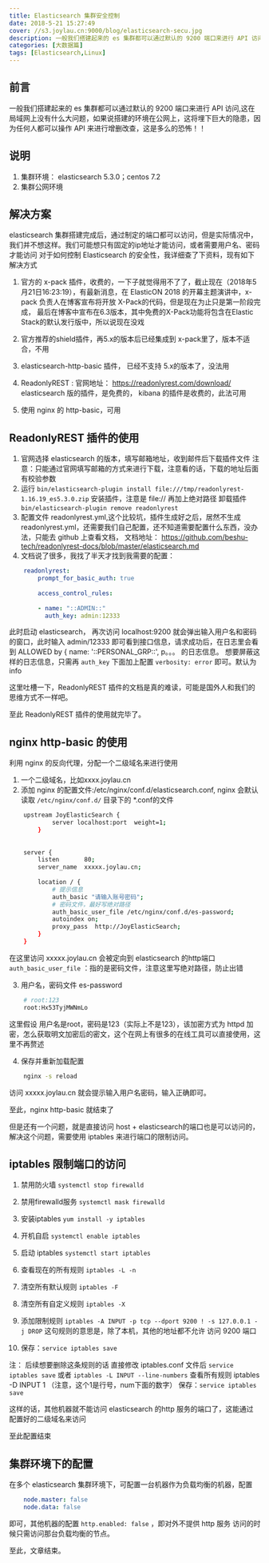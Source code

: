 ```yaml
---
title: Elasticsearch 集群安全控制
date: 2018-5-21 15:27:49
cover: //s3.joylau.cn:9000/blog/elasticsearch-secu.jpg
description: 一般我们搭建起来的 es 集群都可以通过默认的 9200 端口来进行 API 访问,这在局域网上没有什么大问题，如果说搭建的环境在公网上，这将埋下巨大的隐患 
categories: [大数据篇]
tags: [Elasticsearch,Linux]
---
```


<!-- more -->

## 前言
一般我们搭建起来的 es 集群都可以通过默认的 9200 端口来进行 API 访问,这在局域网上没有什么大问题，如果说搭建的环境在公网上，这将埋下巨大的隐患，因为任何人都可以操作 API 来进行增删改查，这是多么的恐怖！！

## 说明
1. 集群环境： elasticsearch 5.3.0；centos 7.2
2. 集群公网环境

## 解决方案
elasticsearch 集群搭建完成后，通过制定的端口都可以访问，但是实际情况中，我们并不想这样。我们可能想只有固定的ip地址才能访问，或者需要用户名、密码才能访问
对于如何控制 Elasticsearch 的安全性，我详细查了下资料，现有如下解决方式

1. 官方的 x-pack 插件，收费的，一下子就觉得用不了了，截止现在（2018年5月21日16:23:19），有最新消息，在 ElasticON 2018 的开幕主题演讲中，x-pack 负责人在博客宣布将开放 X-Pack的代码，但是现在为止只是第一阶段完成，
    最后在博客中宣布在6.3版本，其中免费的X-Pack功能将包含在Elastic Stack的默认发行版中，所以说现在没戏
 
2. 官方推荐的shield插件，再5.x的版本后已经集成到 x-pack里了，版本不适合，不用

3. elasticsearch-http-basic 插件， 已经不支持 5.x的版本了，没法用

4. ReadonlyREST : 官网地址： https://readonlyrest.com/download/ elasticsearch 版的插件，是免费的， kibana 的插件是收费的，此法可用

5. 使用 nginx 的 http-basic，可用

## ReadonlyREST 插件的使用
1. 官网选择 elasticsearch 的版本，填写邮箱地址，收到邮件后下载插件文件
    注意：只能通过官网填写邮箱的方式来进行下载，注意看的话，下载的地址后面有校验参数
2. 运行 `bin/elasticsearch-plugin install file:///tmp/readonlyrest-1.16.19_es5.3.0.zip` 安装插件，注意是 file:// 再加上绝对路径
    卸载插件 `bin/elasticsearch-plugin remove readonlyrest`
3. 配置文件 readonlyrest.yml,这个比较坑，插件生成好之后，居然不生成 readonlyrest.yml，还需要我们自己配置，还不知道需要配置什么东西，没办法，只能去 github 上查看文档，
文档地址： https://github.com/beshu-tech/readonlyrest-docs/blob/master/elasticsearch.md 
4. 文档说了很多，我找了半天才找到我需要的配置：

``` yml
    readonlyrest:
        prompt_for_basic_auth: true
    
        access_control_rules:
    
        - name: "::ADMIN::"
          auth_key: admin:12333
```

此时启动 elasticsearch， 再次访问 localhost:9200 就会弹出输入用户名和密码的窗口，此时输入 admin/12333 即可看到接口信息，请求成功后，在日志里会看到 ALLOWED by { name: '::PERSONAL_GRP::', p。。。 的日志信息。
想要屏蔽这样的日志信息，只需再 `auth_key` 下面加上配置 `verbosity: error` 即可。默认为 info

这里吐槽一下，ReadonlyREST 插件的文档是真的难读，可能是国外人和我们的思维方式不一样吧。

至此 ReadonlyREST 插件的使用就完毕了。

## nginx  http-basic 的使用
利用 nginx 的反向代理，分配一个二级域名来进行使用

1. 一个二级域名，比如xxxx.joylau.cn
2. 添加 nginx 的配置文件:/etc/nginx/conf.d/elasticsearch.conf, nginx 会默认读取 `/etc/nginx/conf.d/` 目录下的 *.conf的文件

``` bash
    upstream JoyElasticSearch {
            server localhost:port  weight=1;
        }
    
    
    server {
        listen       80;
        server_name  xxxxx.joylau.cn;
    
        location / {
            # 提示信息
            auth_basic "请输入账号密码";
            # 密码文件，最好写绝对路径
            auth_basic_user_file /etc/nginx/conf.d/es-password;
            autoindex on;
            proxy_pass  http://JoyElasticSearch;
        }
    }

```

在这里访问 xxxxx.joylau.cn 会被定向到 elasticsearch 的http端口
`auth_basic_user_file` ：指的是密码文件，注意这里写绝对路径，防止出错

3. 用户名，密码文件 es-password

``` bash
    # root:123
    root:Hx53TyjMWNmLo
```

这里假设 用户名是root，密码是123（实际上不是123），该加密方式为 httpd 加密，怎么获取明文加密后的密文，这个在网上有很多的在线工具可以直接使用，这里不再赘述

4. 保存并重新加载配置

``` bash
    nginx -s reload
```

访问 xxxxx.joylau.cn 就会提示输入用户名密码，输入正确即可。

至此，nginx  http-basic 就结束了

但是还有一个问题，就是直接访问 host + elasticsearch的端口也是可以访问的，解决这个问题，需要使用 iptables 来进行端口的限制访问。

## iptables 限制端口的访问
1. 禁用防火墙 `systemctl stop firewalld`
2. 禁用firewalld服务  `systemctl mask firewalld`
3. 安装iptables  `yum install -y iptables`
4. 开机自启 `systemctl enable iptables`
5. 启动 iptables `systemctl start iptables`

6. 查看现在的所有规则 `iptables -L -n`
7. 清空所有默认规则  `iptables -F`
8. 清空所有自定义规则  `iptables -X`
9. 添加限制规则 `iptables -A INPUT -p tcp --dport 9200 ! -s 127.0.0.1 -j DROP`
    这句规则的意思是，除了本机，其他的地址都不允许 访问 9200 端口
10. 保存：`service iptables save`

注： 后续想要删除这条规则的话
       直接修改 iptables.conf 文件后 `service iptables save`
       或者 `iptables -L INPUT --line-numbers` 查看所有规则
       iptables -D INPUT 1 （注意，这个1是行号，num下面的数字）
       保存：`service iptables save`
       
这样的话，其他机器就不能访问 elasticsearch 的http 服务的端口了，这能通过 配置好的二级域名来访问

至此配置结束


## 集群环境下的配置
在多个 elasticsearch 集群环境下，可配置一台机器作为负载均衡的机器，配置

``` yml
    node.master: false
    node.data: false
```

即可，其他机器的配置 `http.enabled: false` ，即对外不提供 http 服务
访问的时候只需访问那台负载均衡的节点。

至此，文章结束。







